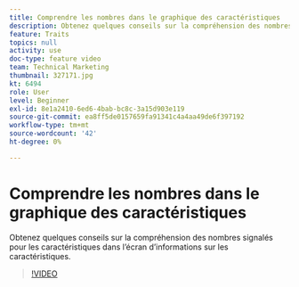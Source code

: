 ```yaml
---
title: Comprendre les nombres dans le graphique des caractéristiques
description: Obtenez quelques conseils sur la compréhension des nombres signalés pour les caractéristiques dans l’écran d’informations sur les caractéristiques.
feature: Traits
topics: null
activity: use
doc-type: feature video
team: Technical Marketing
thumbnail: 327171.jpg
kt: 6494
role: User
level: Beginner
exl-id: 8e1a2410-6ed6-4bab-bc8c-3a15d903e119
source-git-commit: ea8ff5de0157659fa91341c4a4aa49de6f397192
workflow-type: tm+mt
source-wordcount: '42'
ht-degree: 0%

---
```


# Comprendre les nombres dans le graphique des caractéristiques

Obtenez quelques conseils sur la compréhension des nombres signalés pour les caractéristiques dans l’écran d’informations sur les caractéristiques.

>[!VIDEO](https://video.tv.adobe.com/v/327171/?quality=12&learn=on)
